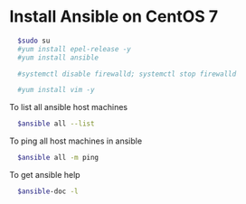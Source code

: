 # Install Ansible on CentOS 7
```sh
  $sudo su
  #yum install epel-release -y
  #yum install ansible

  #systemctl disable firewalld; systemctl stop firewalld

  #yum install vim -y
```

To list all ansible host machines
```sh
  $ansible all --list
```

To ping all host machines in ansible 
```sh
  $ansible all -m ping
```

To get ansible help
```sh
  $ansible-doc -l
```
